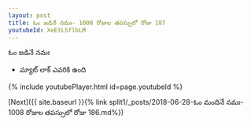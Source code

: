 ```yaml
---
layout: post
title: ఓం జడినే నమః- 1008 రోజుల తపస్సులో రోజు 187
youtubeId: XeEtL5flbLM
---
```

 
 
 ఓం జడినే నమః  
 
 -  మ్యాట్ లాక్ ఎవరికి ఉంది 
 
  
 
  
 
 
 
 
 
 


{% include youtubePlayer.html id=page.youtubeId %}
 
[Next]({{ site.baseurl }}{% link  split1/_posts/2018-06-28-ఓం మందినే నమః- 1008 రోజుల తపస్సులో రోజు 186.md%})
 

